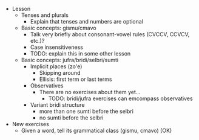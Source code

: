 * Lesson
    * Tenses and plurals
        * Explain that tenses and numbers are optional
    * Basic concepts: gismu/cmavo
        * Talk very briefly about consonant-vowel rules (CVCCV, CCVCV, etc.)?
        * Case insensitiveness
        * TODO: explain this in some other lesson
    * Basic concepts: jufra/bridi/selbri/sumti
        * Implicit places (zo'e)
            * Skipping around
            * Ellisis: first term or last terms
        * Observatives
            * There are no exercises about them yet...
              * TODO: bridi/jufra exercises can emcompass observatives
        * Variant bridi structure
            * more than one sumti before the selbri
            * no sumti before the selbri
* New exercises
    * Given a word, tell its grammatical class (gismu, cmavo) (OK)
